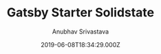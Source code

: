 ---
title: Gatsby Starter Solidstate
github: https://github.com/anubhavsrivastava/gatsby-starter-solidstate
demo: https://anubhavsrivastava.github.io/gatsby-starter-solidstate/
author: Anubhav Srivastava
ssg:
  - Gatsby
cms:
  - Markdown
date: 2019-06-08T18:34:29.000Z
description: Gatsby.js V2 starter template based on Solid State by HTML5 UP
draft: true
publish_date: '2019-06-08T18:34:29Z'
update_date: '2022-01-13T09:45:57Z'
github_star: 31
github_fork: 20
---